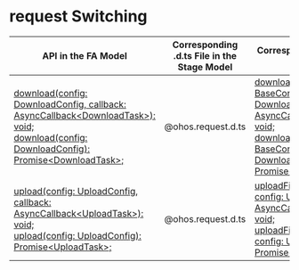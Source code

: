 # request Switching


  | API in the FA Model| Corresponding .d.ts File in the Stage Model| Corresponding API in the Stage Model| 
| -------- | -------- | -------- |
| [download(config: DownloadConfig, callback: AsyncCallback&lt;DownloadTask&gt;): void;](../reference/apis//js-apis-request.md#requestdownloaddeprecated-1)<br>[download(config: DownloadConfig): Promise&lt;DownloadTask&gt;;](../reference/apis/js-apis-request.md#requestdownloaddeprecated) | \@ohos.request.d.ts | [downloadFile(context: BaseContext, config: DownloadConfig, callback: AsyncCallback&lt;DownloadTask&gt;): void;](../reference/apis/js-apis-request.md#requestdownloadfile9-1)<br>[downloadFile(context: BaseContext, config: DownloadConfig): Promise&lt;DownloadTask&gt;;](../reference/apis/js-apis-request.md#requestdownloadfile9) |
| [upload(config: UploadConfig, callback: AsyncCallback&lt;UploadTask&gt;): void;](../reference/apis/js-apis-request.md#requestuploaddeprecated-1)<br>[upload(config: UploadConfig): Promise&lt;UploadTask&gt;;](../reference/apis/js-apis-request.md#requestuploaddeprecated) | \@ohos.request.d.ts | [uploadFile(context: BaseContext, config: UploadConfig, callback: AsyncCallback&lt;UploadTask&gt;): void;](../reference/apis/js-apis-request.md#requestuploadfile9-1)<br>[uploadFile(context: BaseContext, config: UploadConfig): Promise&lt;UploadTask&gt;;](../reference/apis/js-apis-request.md#requestuploadfile9) |
